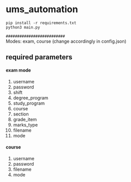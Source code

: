 # ums_automation


```pip install -r requirements.txt```</br>
```python3 main.py```

```##########################```</br>
Modes: exam, course (change accordingly in config.json) 

## required parameters

#### exam mode 
1. username
2. password
3. shift
4. degree_program
5. study_program
6. course
7. section
8. grade_item
9. marks_type
10. filename
11. mode

#### course
1. username
2. password
3. filename
4. mode
